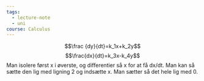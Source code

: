 ```yaml
---
tags:
  - lecture-note
  - uni
course: Calculus
---
```

$$\frac {dy}{dt}=k_1x+k_2y$$
$$\frac{dx}{dt}=k_3x-k_4y$$
Man isolere først x i øverste, og differentier så x for at få dx/dt. Man kan så sætte den lig med ligning 2 og indsætte x. Man sætter så det hele lig med 0.
